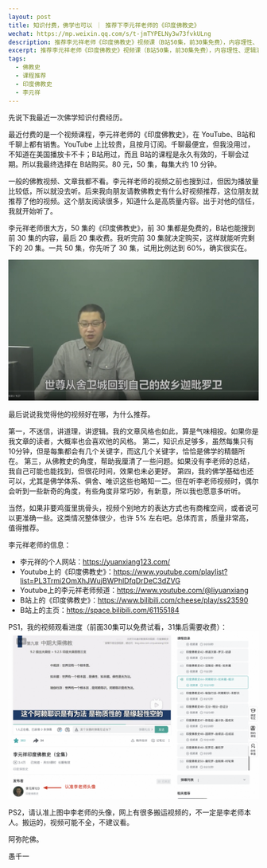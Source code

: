 ```yaml
---
layout: post
title: 知识付费，佛学也可以 ｜ 推荐下李元祥老师的《印度佛教史》
wechat: https://mp.weixin.qq.com/s/t-jmTYPELNy3w73fvkULng
description: 推荐李元祥老师《印度佛教史》视频课（B站50集，前30集免费），内容理性、逻辑清晰、知识点密集，能从佛教史角度厘清问题，值得一看。
excerpt: 推荐李元祥老师《印度佛教史》视频课（B站50集，前30集免费），内容理性、逻辑清晰、知识点密集，能从佛教史角度厘清问题，值得一看。
tags:
  - 佛教史
  - 课程推荐
  - 印度佛教史
  - 李元祥
---
```


先说下我最近一次佛学知识付费经历。

最近付费的是一个视频课程，李元祥老师的《印度佛教史》，在 YouTube、B站和千聊上都有销售。YouTube 上比较贵，且按月订阅。千聊最便宜，但我没用过，不知道在美国播放卡不卡；B站用过，而且 B站的课程是永久有效的，千聊会过期。所以我最终选择在 B站购买。80 元，50 集，每集大约 10 分钟。

一般的佛教视频、文章我都不看。李元祥老师的视频之前也搜到过，但因为播放量比较低，所以就没去听。后来我向朋友请教佛教史有什么好视频推荐，这位朋友就推荐了他的视频。这个朋友阅读很多，知道什么是高质量内容。出于对他的信任，我就开始听了。

李元祥老师很大方，50 集的《印度佛教史》，前 30 集都是免费的，B站也能搜到前 30 集的内容，最后 20 集收费。我听完前 30 集就决定购买，这样就能听完剩下的 20 集。一共 50 集，你先听了 30 集，试用比例达到 60%，确实很实在。

![](../images/2025-09-17-21-56-50.png)

最后说说我觉得他的视频好在哪，为什么推荐。

第一，不迷信，讲道理，讲逻辑。我的文章风格也如此，算是气味相投。如果你是我文章的读者，大概率也会喜欢他的风格。
第二，知识点足够多，虽然每集只有10分钟，但是每集都会有几个关键字，而这几个关键字，恰恰是佛学的精髓所在。
第三，从佛教史的角度，帮助我厘清了一些问题。如果没有李老师的总结，我自己可能也能找到，但很花时间，效果也未必更好。
第四，我的佛学基础也还可以，尤其是佛学体系、俱舍、唯识这些也略知一二。但在听李老师视频时，偶尔会听到一些新奇的角度，有些角度非常巧妙，有新意，所以我也愿意多听听。

当然，如果非要鸡蛋里挑骨头，视频个别地方的表达方式也有商榷空间，或者说可以更准确一些。这类情况整体很少，也许 5% 左右吧。总体而言，质量非常高，值得推荐。

李元祥老师的信息：
* 李元祥的个人网站：https://yuanxiang123.com/
* Youtube上的《印度佛教史》：https://www.youtube.com/playlist?list=PL3Trmi2OmXhJWujBWPhlDfqDrDeC3dZVG
* Youtube上的李元祥老师频道：https://www.youtube.com/@liyuanxiang
* B站上的《印度佛教史》：https://www.bilibili.com/cheese/play/ss23590
* B站上的主页：https://space.bilibili.com/61155184

PS1，我的视频观看进度（前面30集可以免费试看，31集后需要收费）：
![](../images/2025-09-17-21-11-01.png)

PS2，请认准上图中李老师的头像，网上有很多搬运视频的，不一定是李老师本人。搬运的，视频可能不全，不建议看。

阿弥陀佛。

愚千一
